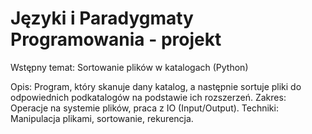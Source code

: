 # Języki i Paradygmaty Programowania - projekt

Wstępny temat: Sortowanie plików w katalogach (Python)

Opis: Program, który skanuje dany katalog, a następnie sortuje pliki do odpowiednich podkatalogów na podstawie ich rozszerzeń.
Zakres: Operacje na systemie plików, praca z IO (Input/Output).
Techniki: Manipulacja plikami, sortowanie, rekurencja.

